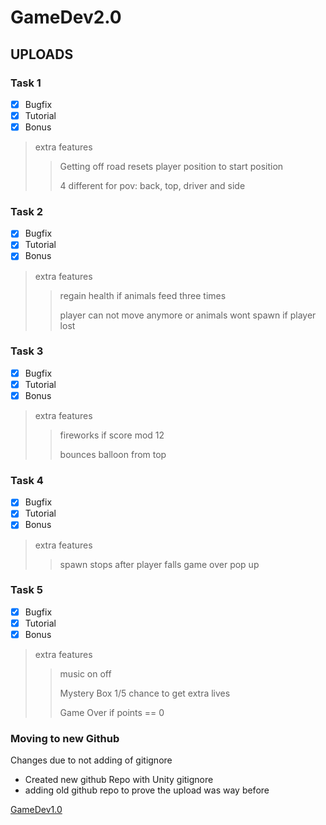 # GameDev2.0

## UPLOADS

### Task 1
- [x] Bugfix
- [x] Tutorial
- [x] Bonus

> extra features
>> Getting off road resets player position to start position
>> 
>> 4 different for pov: back, top, driver and side

### Task 2
- [x] Bugfix
- [x] Tutorial
- [x] Bonus

> extra features
>> regain health if animals feed three times
>>
>> player can not move anymore or animals wont spawn if player lost

### Task 3
- [x] Bugfix
- [x] Tutorial
- [x] Bonus

> extra features
>> fireworks if score mod 12
>>
>> bounces balloon from top


### Task 4
- [x] Bugfix
- [x] Tutorial
- [x] Bonus

> extra features
>> spawn stops after player falls
>> game over pop up

### Task 5
- [x] Bugfix
- [x] Tutorial
- [x] Bonus

> extra features
>> music on off
>> 
>> Mystery Box 1/5 chance to get extra lives
>> 
>> Game Over if points == 0








































### Moving to new Github

Changes due to not adding of gitignore
- Created new github Repo with Unity gitignore
- adding old github repo to prove the upload was way before

[GameDev1.0](https://github.com/cruzifixu/GameDev.git)

